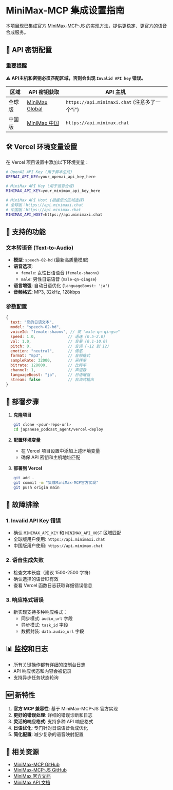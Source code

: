 # MiniMax-MCP 集成设置指南

本项目现已集成官方 [MiniMax-MCP-JS](https://github.com/MiniMax-AI/MiniMax-MCP-JS) 的实现方法，提供更稳定、更官方的语音合成服务。

## 🔑 API 密钥配置

### 重要提醒
**⚠️ API主机和密钥必须匹配区域，否则会出现 `Invalid API key` 错误。**

| 区域 | API 密钥获取 | API 主机 |
|------|-------------|----------|
| 全球版 | [MiniMax Global](https://www.minimax.io/platform/user-center/basic-information/interface-key) | `https://api.minimaxi.chat` (注意多了一个"i") |
| 中国版 | [MiniMax 中国](https://platform.minimaxi.com/user-center/basic-information/interface-key) | `https://api.minimax.chat` |

## 🛠️ Vercel 环境变量设置

在 Vercel 项目设置中添加以下环境变量：

```bash
# OpenAI API Key (用于脚本生成)
OPENAI_API_KEY=your_openai_api_key_here

# MiniMax API Key (用于语音合成)
MINIMAX_API_KEY=your_minimax_api_key_here

# MiniMax API Host (根据您的区域选择)
# 全球版：https://api.minimaxi.chat
# 中国版：https://api.minimax.chat
MINIMAX_API_HOST=https://api.minimaxi.chat
```

## 🎯 支持的功能

### 文本转语音 (Text-to-Audio)
- **模型**: `speech-02-hd` (最新高质量模型)
- **语音选项**:
  - `female`: 女性日语语音 (`female-shaonv`)
  - `male`: 男性日语语音 (`male-qn-qingse`)
- **语言增强**: 自动日语优化 (`languageBoost: 'ja'`)
- **音频格式**: MP3, 32kHz, 128kbps

### 参数配置
```javascript
{
  text: "您的日语文本",
  model: "speech-02-hd",
  voiceId: "female-shaonv", // 或 "male-qn-qingse"
  speed: 1.0,              // 语速 (0.5-2.0)
  vol: 1.0,                // 音量 (0.1-10.0)
  pitch: 0,                // 音调 (-12 到 12)
  emotion: "neutral",      // 情感
  format: "mp3",           // 音频格式
  sampleRate: 32000,       // 采样率
  bitrate: 128000,         // 比特率
  channel: 1,              // 声道数
  languageBoost: "ja",     // 日语增强
  stream: false            // 非流式输出
}
```

## 🚀 部署步骤

1. **克隆项目**
   ```bash
   git clone <your-repo-url>
   cd japanese_podcast_agent/vercel-deploy
   ```

2. **配置环境变量**
   - 在 Vercel 项目设置中添加上述环境变量
   - 确保 API 密钥和主机地址匹配

3. **部署到 Vercel**
   ```bash
   git add .
   git commit -m "集成MiniMax-MCP官方实现"
   git push origin main
   ```

## 🔧 故障排除

### 1. Invalid API Key 错误
- 确认 `MINIMAX_API_KEY` 和 `MINIMAX_API_HOST` 区域匹配
- 全球版用户使用: `https://api.minimaxi.chat`
- 中国版用户使用: `https://api.minimax.chat`

### 2. 语音生成失败
- 检查文本长度（建议 1500-2500 字符）
- 确认选择的语音ID有效
- 查看 Vercel 函数日志获取详细错误信息

### 3. 响应格式错误
- 新实现支持多种响应格式：
  - 同步模式: `audio_url` 字段
  - 异步模式: `task_id` 字段
  - 数据封装: `data.audio_url` 字段

## 📊 监控和日志

- 所有关键操作都有详细的控制台日志
- API 响应状态和内容会被记录
- 支持异步任务状态轮询

## 🆕 新特性

1. **官方 MCP 兼容性**: 基于 MiniMax-MCP-JS 官方实现
2. **更好的错误处理**: 详细的错误诊断和日志
3. **灵活的响应格式**: 支持多种 API 响应格式
4. **日语优化**: 专门针对日语语音合成优化
5. **简化配置**: 减少复杂的语音映射配置

## 🔗 相关资源

- [MiniMax-MCP GitHub](https://github.com/MiniMax-AI/MiniMax-MCP)
- [MiniMax-MCP-JS GitHub](https://github.com/MiniMax-AI/MiniMax-MCP-JS)
- [MiniMax 官方文档](https://www.minimax.io/platform)
- [MiniMax API 文档](https://platform.minimaxi.com/document/text-to-speech-pro) 
